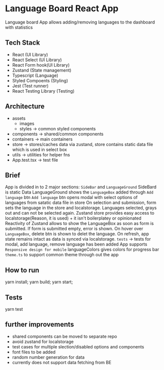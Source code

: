 # Language Board React App

Language board App allows adding/removing languages to the dashboard with statistics

## Tech Stack

- React (UI Library)
- React Select (UI Library)
- React Form hook(UI Library)
- Zustand (State management)
- Typescript (Language)
- Styled Compoents (Styling)
- Jest (Test runner)
- React Testing Library (Testing)

## Architecture

- assets
  - images
  - styles -> common styled components
- components -> shared/common components
- containers -> main containers
- store -> stores/caches data via zustand, store contains static data file which is used in select box
- utils -> utilities for helper fns
- App.test.tsx -> test file

## Brief

App is divided in to 2 major sections: `SideBar` and `LanguageGround`
SideBard is static Data
LanguageGround shows the `LanguageBox` added through `Add language` btn
`Add language` btn opens modal with select options of languages from satatic data file in store
On selection and submission, form sets the language in the store and localstorage.
Languages selected, grays out and can not be selected again.
Zustand store provides easy access to localstorage(Reason, it is used) + it isn't boilerplatey or opinionated
Reactivity of Zustand allows to show the LanguageBox as soon as form is submitted. If form is submitted empty, error is shown.
On hover over `LanguageBox`, delete btn is shown to delet the language.
On refresh, app state remains intact as data is synced via localstorage.
`tests` -> tests for modal, add language, remove language has been added
App supports `Responsive design for mobile`
languageColors gives colors for progress bar
`theme.ts` to support common theme through out the app

## How to run

yarn install;
yarn build;
yarn start;

## Tests

yarn test

## further improvements

- shared components can be moved to separate repo
- avoid zustand for localstorage
- test cases for multiple slection/disabled options and components
- font files to be added
- random number generation for data
- currently does not support data fetching from BE
